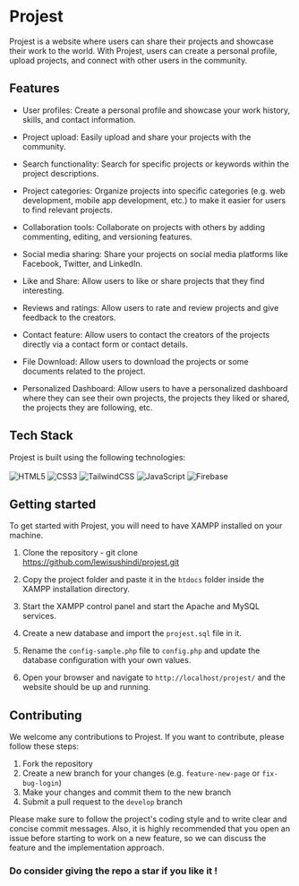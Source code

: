 # Projest

Projest is a website where users can share their projects and showcase their work to the world. With Projest, users can create a personal profile, upload projects, and connect with other users in the community.

## Features

- User profiles: Create a personal profile and showcase your work history, skills, and contact information.

- Project upload: Easily upload and share your projects with the community.

- Search functionality: Search for specific projects or keywords within the project descriptions.

- Project categories: Organize projects into specific categories (e.g. web development, mobile app development, etc.) to make it easier for users to find relevant projects.

- Collaboration tools: Collaborate on projects with others by adding commenting, editing, and versioning features.

- Social media sharing: Share your projects on social media platforms like Facebook, Twitter, and LinkedIn.

- Like and Share: Allow users to like or share projects that they find interesting.

- Reviews and ratings: Allow users to rate and review projects and give feedback to the creators.

- Contact feature: Allow users to contact the creators of the projects directly via a contact form or contact details.

- File Download: Allow users to download the projects or some documents related to the project.

- Personalized Dashboard: Allow users to have a personalized dashboard where they can see their own projects, the projects they liked or shared, the projects they are following, etc.

## Tech Stack

Projest is built using the following technologies: 
<br>
<br>
![HTML5](https://img.shields.io/badge/html5-%23E34F26.svg?style=for-the-badge&logo=html5&logoColor=white)
![CSS3](https://img.shields.io/badge/css3-%231572B6.svg?style=for-the-badge&logo=css3&logoColor=white)
![TailwindCSS](https://img.shields.io/badge/tailwindcss-%2338B2AC.svg?style=for-the-badge&logo=tailwind-css&logoColor=white)
![JavaScript](https://img.shields.io/badge/javascript-%23323330.svg?style=for-the-badge&logo=javascript&logoColor=%23F7DF1E)
![Firebase](https://img.shields.io/badge/firebase-%23039BE5.svg?style=for-the-badge&logo=firebase)


## Getting started

To get started with Projest, you will need to have XAMPP installed on your machine.

1. Clone the repository - git clone https://github.com/lewisushindi/projest.git

2. Copy the project folder and paste it in the `htdocs` folder inside the XAMPP installation directory.

3. Start the XAMPP control panel and start the Apache and MySQL services.

4. Create a new database and import the `projest.sql` file in it.

5. Rename the `config-sample.php` file to `config.php` and update the database configuration with your own values.

6. Open your browser and navigate to `http://localhost/projest/` and the website should be up and running.

## Contributing

We welcome any contributions to Projest. If you want to contribute, please follow these steps:

1. Fork the repository
2. Create a new branch for your changes (e.g. `feature-new-page` or `fix-bug-login`)
3. Make your changes and commit them to the new branch
4. Submit a pull request to the `develop` branch

Please make sure to follow the project's coding style and to write clear and concise commit messages.
Also, it is highly recommended that you open an issue before starting to work on a new feature, so we can discuss the feature and the implementation approach.

### Do consider giving the repo a star if you like it !
